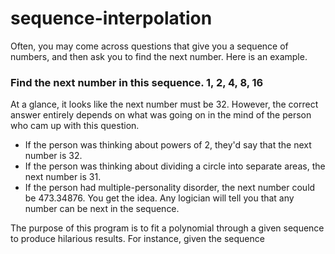 # sequence-interpolation
Often, you may come across questions that give you a sequence of numbers, and then ask you to find the next number. Here is an example.

### Find the next number in this sequence. 1, 2, 4, 8, 16
At a glance, it looks like the next number must be 32. However, the correct answer entirely depends on what was going on in the mind of the person who cam up with this question.
- If the person was thinking about powers of 2, they'd say that the next number is 32.
- If the person was thinking about dividing a circle into separate areas, the next number is 31.
- If the person had multiple-personality disorder, the next number could be 473.34876.
You get the idea. Any logician will tell you that any number can be next in the sequence.

The purpose of this program is to fit a polynomial through a given sequence to produce hilarious results. For instance, given the sequence
